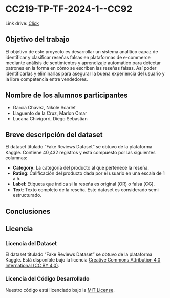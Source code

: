 # CC219-TP-TF-2024-1--CC92
Link drive: [Click](https://drive.google.com/drive/folders/16aXHD6u3pEmuE65R5dIcLPCS7mVd-9Fr?usp=sharing)
## Objetivo del trabajo
El objetivo de este proyecto es desarrollar un sistema analítico capaz de identificar y clasificar reseñas falsas en plataformas de e-commerce mediante análisis de sentimientos y aprendizaje automático para detectar patrones en la forma en cómo se escriben las reseñas falsas. Así poder identificarlas y eliminarlas para asegurar la buena experiencia del usuario y la libre competencia entre vendedores.
## Nombre de los alumnos participantes
- García Chávez, Nikole Scarlet
- Llaguento de la Cruz, Marlon Omar
- Lucana Chivigorri, Diego Sebastian

## Breve descripción del dataset
El dataset titulado “Fake Reviews Dataset” se obtuvo de la plataforma Kaggle. Contiene 40,432 registros y está compuesto por las siguientes columnas:

- **Category**: La categoría del producto al que pertenece la reseña.
- **Rating**: Calificación del producto dada por el usuario en una escala de 1 a 5.
- **Label**: Etiqueta que indica si la reseña es original (OR) o falsa (CG).
- **Text**: Texto completo de la reseña.
Este dataset es considerado semi estructurado.

## Conclusiones

## Licencia
### Licencia del Dataset
El dataset titulado “Fake Reviews Dataset” se obtuvo de la plataforma Kaggle. Está disponible bajo la licencia [Creative Commons Attribution 4.0 International (CC BY 4.0)](https://creativecommons.org/licenses/by/4.0/). 
### Licencia del Código Desarrollado
Nuestro código está licenciado bajo la [MIT License](https://opensource.org/licenses/MIT). 
